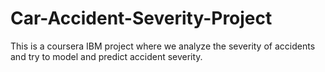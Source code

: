 # Car-Accident-Severity-Project
This is a coursera IBM project where we analyze the severity of accidents and try to model and predict accident severity.
